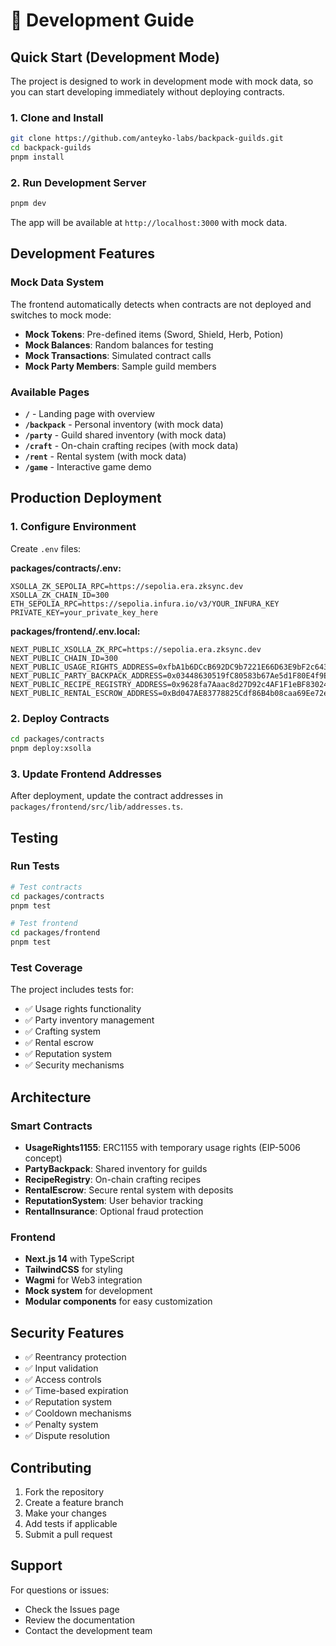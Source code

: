 # 🚀 Development Guide

## Quick Start (Development Mode)

The project is designed to work in development mode with mock data, so you can start developing immediately without deploying contracts.

### 1. Clone and Install

```bash
git clone https://github.com/anteyko-labs/backpack-guilds.git
cd backpack-guilds
pnpm install
```

### 2. Run Development Server

```bash
pnpm dev
```

The app will be available at `http://localhost:3000` with mock data.

## Development Features

### Mock Data System

The frontend automatically detects when contracts are not deployed and switches to mock mode:

- **Mock Tokens**: Pre-defined items (Sword, Shield, Herb, Potion)
- **Mock Balances**: Random balances for testing
- **Mock Transactions**: Simulated contract calls
- **Mock Party Members**: Sample guild members

### Available Pages

- **`/`** - Landing page with overview
- **`/backpack`** - Personal inventory (with mock data)
- **`/party`** - Guild shared inventory (with mock data)
- **`/craft`** - On-chain crafting recipes (with mock data)
- **`/rent`** - Rental system (with mock data)
- **`/game`** - Interactive game demo

## Production Deployment

### 1. Configure Environment

Create `.env` files:

**packages/contracts/.env:**
```env
XSOLLA_ZK_SEPOLIA_RPC=https://sepolia.era.zksync.dev
XSOLLA_ZK_CHAIN_ID=300
ETH_SEPOLIA_RPC=https://sepolia.infura.io/v3/YOUR_INFURA_KEY
PRIVATE_KEY=your_private_key_here
```

**packages/frontend/.env.local:**
```env
NEXT_PUBLIC_XSOLLA_ZK_RPC=https://sepolia.era.zksync.dev
NEXT_PUBLIC_CHAIN_ID=300
NEXT_PUBLIC_USAGE_RIGHTS_ADDRESS=0xfbA1b6DCcB692DC9b7221E66D63E9bF2c643199c
NEXT_PUBLIC_PARTY_BACKPACK_ADDRESS=0x03448630519fC80583b67Ae5d1F80E4f9Eb72CB9
NEXT_PUBLIC_RECIPE_REGISTRY_ADDRESS=0x9628fa7Aaac8d27D92c4AF1F1eBF83024d0B7A04
NEXT_PUBLIC_RENTAL_ESCROW_ADDRESS=0xBd047AE83778825Cdf86B4b08caa69Ee72eD3159
```

### 2. Deploy Contracts

```bash
cd packages/contracts
pnpm deploy:xsolla
```

### 3. Update Frontend Addresses

After deployment, update the contract addresses in `packages/frontend/src/lib/addresses.ts`.

## Testing

### Run Tests

```bash
# Test contracts
cd packages/contracts
pnpm test

# Test frontend
cd packages/frontend
pnpm test
```

### Test Coverage

The project includes tests for:
- ✅ Usage rights functionality
- ✅ Party inventory management
- ✅ Crafting system
- ✅ Rental escrow
- ✅ Reputation system
- ✅ Security mechanisms

## Architecture

### Smart Contracts

- **UsageRights1155**: ERC1155 with temporary usage rights (EIP-5006 concept)
- **PartyBackpack**: Shared inventory for guilds
- **RecipeRegistry**: On-chain crafting recipes
- **RentalEscrow**: Secure rental system with deposits
- **ReputationSystem**: User behavior tracking
- **RentalInsurance**: Optional fraud protection

### Frontend

- **Next.js 14** with TypeScript
- **TailwindCSS** for styling
- **Wagmi** for Web3 integration
- **Mock system** for development
- **Modular components** for easy customization

## Security Features

- ✅ Reentrancy protection
- ✅ Input validation
- ✅ Access controls
- ✅ Time-based expiration
- ✅ Reputation system
- ✅ Cooldown mechanisms
- ✅ Penalty system
- ✅ Dispute resolution

## Contributing

1. Fork the repository
2. Create a feature branch
3. Make your changes
4. Add tests if applicable
5. Submit a pull request

## Support

For questions or issues:
- Check the Issues page
- Review the documentation
- Contact the development team
